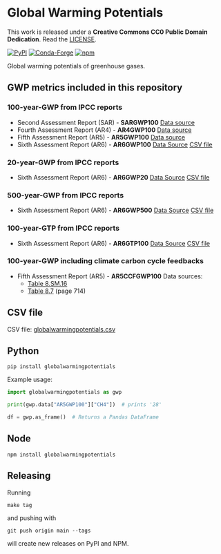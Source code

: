 # Global Warming Potentials

This work is released under a **Creative Commons CC0 Public Domain Dedication**.
Read the [LICENSE](LICENSE).

[![PyPI](https://img.shields.io/pypi/v/globalwarmingpotentials.svg?style=for-the-badge)](https://pypi.org/project/globalwarmingpotentials/)
[![Conda-Forge](https://img.shields.io/conda/v/conda-forge/globalwarmingpotentials?style=for-the-badge)](https://anaconda.org/conda-forge/globalwarmingpotentials)
[![npm](https://img.shields.io/npm/v/globalwarmingpotentials.svg?style=for-the-badge)](https://www.npmjs.com/package/globalwarmingpotentials)

Global warming potentials of greenhouse gases.

## GWP metrics included in this repository

### 100-year-GWP from IPCC reports

- Second Assessment Report (SAR) - **SARGWP100**
  [Data source](https://www.ghgprotocol.org/sites/default/files/ghgp/Global-Warming-Potential-Values%20%28Feb%2016%202016%29_1.pdf)
- Fourth Assessment Report (AR4) - **AR4GWP100**
  [Data source](https://www.ghgprotocol.org/sites/default/files/ghgp/Global-Warming-Potential-Values%20%28Feb%2016%202016%29_1.pdf)
- Fifth Assessment Report (AR5) - **AR5GWP100**
  [Data source](https://www.ghgprotocol.org/sites/default/files/ghgp/Global-Warming-Potential-Values%20%28Feb%2016%202016%29_1.pdf)
- Sixth Assessment Report (AR6) - **AR6GWP100**
  [Data Source](https://www.ipcc.ch/report/ar6/wg1/downloads/report/IPCC_AR6_WGI_Chapter_07_Supplementary_Material.pdf)
  [CSV file](https://github.com/chrisroadmap/ar6/blob/main/data_output/7sm/metrics_supplement_cleaned.csv)

### 20-year-GWP from IPCC reports

- Sixth Assessment Report (AR6) - **AR6GWP20**
  [Data Source](https://www.ipcc.ch/report/ar6/wg1/downloads/report/IPCC_AR6_WGI_Chapter_07_Supplementary_Material.pdf)
  [CSV file](https://github.com/chrisroadmap/ar6/blob/main/data_output/7sm/metrics_supplement_cleaned.csv)

### 500-year-GWP from IPCC reports

- Sixth Assessment Report (AR6) - **AR6GWP500**
  [Data Source](https://www.ipcc.ch/report/ar6/wg1/downloads/report/IPCC_AR6_WGI_Chapter_07_Supplementary_Material.pdf)
  [CSV file](https://github.com/chrisroadmap/ar6/blob/main/data_output/7sm/metrics_supplement_cleaned.csv)

### 100-year-GTP from IPCC reports

- Sixth Assessment Report (AR6) - **AR6GTP100**
  [Data Source](https://www.ipcc.ch/report/ar6/wg1/downloads/report/IPCC_AR6_WGI_Chapter_07_Supplementary_Material.pdf)
  [CSV file](https://github.com/chrisroadmap/ar6/blob/main/data_output/7sm/metrics_supplement_cleaned.csv)

### 100-year-GWP including climate carbon cycle feedbacks

- Fifth Assessment Report (AR5) - **AR5CCFGWP100**
  Data sources:
  - [Table 8.SM.16](https://www.ipcc.ch/site/assets/uploads/2018/07/WGI_AR5.Chap_.8_SM.pdf)
  - [Table 8.7](https://www.ipcc.ch/site/assets/uploads/2018/02/WG1AR5_Chapter08_FINAL.pdf)
    (page 714)

## CSV file

CSV file: [globalwarmingpotentials.csv](./globalwarmingpotentials.csv)

## Python

```
pip install globalwarmingpotentials
```

Example usage:

```python
import globalwarmingpotentials as gwp

print(gwp.data["AR5GWP100"]["CH4"])  # prints '28'

df = gwp.as_frame()  # Returns a Pandas DataFrame
```

## Node

```
npm install globalwarmingpotentials
```

## Releasing

Running
```
make tag
```

and pushing with
```
git push origin main --tags
```

will create new releases on PyPI and NPM.
